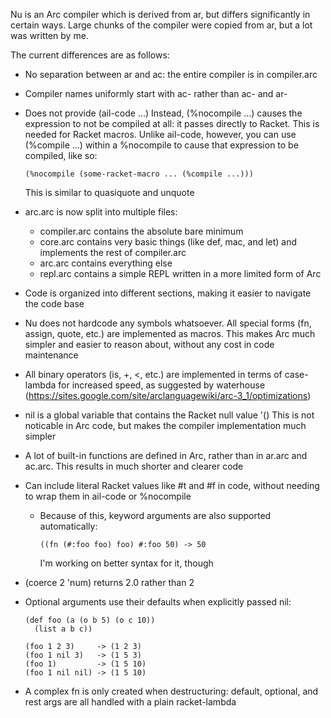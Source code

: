 Nu is an Arc compiler which is derived from ar, but differs significantly in certain ways. Large chunks of the compiler were copied from ar, but a lot was written by me.

The current differences are as follows:

*   No separation between ar and ac: the entire compiler is in compiler.arc

*   Compiler names uniformly start with ac- rather than ac- and ar-

*   Does not provide (ail-code ...) Instead, (%nocompile ...) causes the expression to not be compiled at all: it passes directly to Racket. This is needed for Racket macros. Unlike ail-code, however, you can use (%compile ...) within a %nocompile to cause that expression to be compiled, like so:

        (%nocompile (some-racket-macro ... (%compile ...)))

    This is similar to quasiquote and unquote

*   arc.arc is now split into multiple files:

    *   compiler.arc contains the absolute bare minimum
    *   core.arc contains very basic things (like def, mac, and let) and implements the rest of compiler.arc
    *   arc.arc contains everything else
    *   repl.arc contains a simple REPL written in a more limited form of Arc

*   Code is organized into different sections, making it easier to navigate the code base

*   Nu does not hardcode any symbols whatsoever. All special forms (fn, assign, quote, etc.) are implemented as macros. This makes Arc much simpler and easier to reason about, without any cost in code maintenance

*   All binary operators (is, +, <, etc.) are implemented in terms of case-lambda for increased speed, as suggested by waterhouse (https://sites.google.com/site/arclanguagewiki/arc-3_1/optimizations)

*   nil is a global variable that contains the Racket null value '() This is not noticable in Arc code, but makes the compiler implementation much simpler

*   A lot of built-in functions are defined in Arc, rather than in ar.arc and ac.arc. This results in much shorter and clearer code

*   Can include literal Racket values like #t and #f in code, without needing to wrap them in ail-code or %nocompile

    *   Because of this, keyword arguments are also supported automatically:

            ((fn (#:foo foo) foo) #:foo 50) -> 50

        I'm working on better syntax for it, though

*   (coerce 2 'num) returns 2.0 rather than 2

*   Optional arguments use their defaults when explicitly passed nil:

        (def foo (a (o b 5) (o c 10))
          (list a b c))

        (foo 1 2 3)     -> (1 2 3)
        (foo 1 nil 3)   -> (1 5 3)
        (foo 1)         -> (1 5 10)
        (foo 1 nil nil) -> (1 5 10)

*   A complex fn is only created when destructuring: default, optional, and rest args are all handled with a plain racket-lambda
